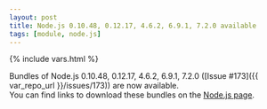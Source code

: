 ```yaml
---
layout: post
title: Node.js 0.10.48, 0.12.17, 4.6.2, 6.9.1, 7.2.0 available
tags: [module, node.js]
---
```

{% include vars.html %}

Bundles of Node.js 0.10.48, 0.12.17, 4.6.2, 6.9.1, 7.2.0 ([Issue #173]({{ var_repo_url }}/issues/173)) are now available.<br />
You can find links to download these bundles on the [Node.js page](/bins/nodejs).
